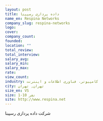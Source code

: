 ```yaml
---
layout: post
title: داده پردازی رسپینا
name_en: Respina Networks
company_slug: respina-networks
logo: 
cover: 
company_count:
founded:
location: ""
total_review: 
total_interview: 
salary_avg: 
salary_min: 
salary_max: 
rate: 
view_count: 
industry: کامپیوتر، فناوری اطلاعات و اینترنت
city: تهران, تهران
size_en: VS
size: 1-10 نفر
site: http://www.respina.net
---
```


شرکت داده پردازی رسپینا 
